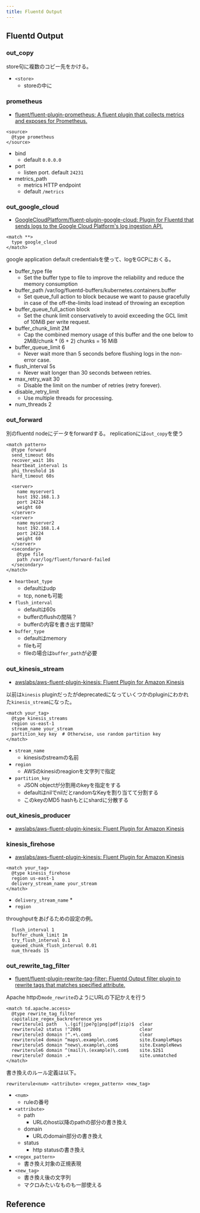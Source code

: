 ```yaml
---
title: Fluentd Output
---
```


## Fluentd Output

### out_copy
store句に複数のコピー先をかける。

* `<store>`
    * storeの中に

### prometheus
* [fluent/fluent-plugin-prometheus: A fluent plugin that collects metrics and exposes for Prometheus.](https://github.com/fluent/fluent-plugin-prometheus)

```
<source>
  @type prometheus
</source>
```

* bind
    * default `0.0.0.0`
* port
    * listen port. default `24231`
* metrics_path
    * metrics HTTP endpoint
    * default `/metrics`

### out_google_cloud
* [GoogleCloudPlatform/fluent-plugin-google-cloud: Plugin for Fluentd that sends logs to the Google Cloud Platform's log ingestion API.](https://github.com/GoogleCloudPlatform/fluent-plugin-google-cloud)

```
<match **>
  type google_cloud
</match>
```

google application default credentialsを使って、logをGCPにおくる。


* buffer_type file
    * Set the buffer type to file to improve the reliability and reduce the memory consumption
* buffer_path /var/log/fluentd-buffers/kubernetes.containers.buffer
    * Set queue_full action to block because we want to pause gracefully in case of the off-the-limits load instead of throwing an exception
* buffer_queue_full_action block
    * Set the chunk limit conservatively to avoid exceeding the GCL limit of 10MiB per write request.
* buffer_chunk_limit 2M
    * Cap the combined memory usage of this buffer and the one below to 2MiB/chunk * (6 + 2) chunks = 16 MiB
* buffer_queue_limit 6
    * Never wait more than 5 seconds before flushing logs in the non-error case.
* flush_interval 5s
    * Never wait longer than 30 seconds between retries.
* max_retry_wait 30
    * Disable the limit on the number of retries (retry forever).
* disable_retry_limit
    * Use multiple threads for processing.
* num_threads 2


### out_forward
別のfluentd nodeにデータをforwardする。
replicationには`out_copy`を使う

```config
<match pattern>
  @type forward
  send_timeout 60s
  recover_wait 10s
  heartbeat_interval 1s
  phi_threshold 16
  hard_timeout 60s

  <server>
    name myserver1
    host 192.168.1.3
    port 24224
    weight 60
  </server>
  <server>
    name myserver2
    host 192.168.1.4
    port 24224
    weight 60
  </server>
  <secondary>
    @type file
    path /var/log/fluent/forward-failed
  </secondary>
</match>
```

* `heartbeat_type`
    * defaultはudp
    * tcp, noneも可能
* `flush_interval`
    * defaultは60s
    * bufferのflushの間隔？
    * bufferの内容を書き出す間隔?
* `buffer_type`
    * defaultはmemory
    * fileも可
    * fileの場合は`buffer_path`が必要

### out_kinesis_stream
* [awslabs/aws-fluent-plugin-kinesis: Fluent Plugin for Amazon Kinesis](https://github.com/awslabs/aws-fluent-plugin-kinesis#configuration-kinesis_streams)

以前は`kinesis` pluginだったがdeprecatedになっていくつかのpluginにわかれた`kinesis_stream`になった。

```
<match your_tag>
  @type kinesis_streams
  region us-east-1
  stream_name your_stream
  partition_key key  # Otherwise, use random partition key
</match>
```

* `stream_name`
    * kinesisのstreamの名前
* `region`
    * AWSのkinesiのreagionを文字列で指定
* `partition_key`
    * JSON objectが分割用のkeyを指定をする
    * defaultはnilでnilだとrandomなKeyを割り当てて分割する
    * このkeyのMD5 hashもとにshardに分散する


### out_kinesis_producer
* [awslabs/aws-fluent-plugin-kinesis: Fluent Plugin for Amazon Kinesis](https://github.com/awslabs/aws-fluent-plugin-kinesis)


### kinesis_firehose
* [awslabs/aws-fluent-plugin-kinesis: Fluent Plugin for Amazon Kinesis](https://github.com/awslabs/aws-fluent-plugin-kinesis)

```
<match your_tag>
  @type kinesis_firehose
  region us-east-1
  delivery_stream_name your_stream
</match>
```

* `delivery_stream_name`
    * 
* `region`


throughputをあげるための設定の例。

```
  flush_interval 1
  buffer_chunk_limit 1m
  try_flush_interval 0.1
  queued_chunk_flush_interval 0.01
  num_threads 15
```

### out_rewrite_tag_filter
* [fluent/fluent-plugin-rewrite-tag-filter: Fluentd Output filter plugin to rewrite tags that matches specified attribute.](https://github.com/fluent/fluent-plugin-rewrite-tag-filter)

Apache httpの`mode_rewrite`のようにURLの下記かえを行う

```
<match td.apache.access>
  @type rewrite_tag_filter
  capitalize_regex_backreference yes
  rewriterule1 path   \.(gif|jpe?g|png|pdf|zip)$  clear
  rewriterule2 status !^200$                      clear
  rewriterule3 domain !^.+\.com$                  clear
  rewriterule4 domain ^maps\.example\.com$        site.ExampleMaps
  rewriterule5 domain ^news\.example\.com$        site.ExampleNews
  rewriterule6 domain ^(mail)\.(example)\.com$    site.$2$1
  rewriterule7 domain .+                          site.unmatched
</match>
```

書き換えのルール定義は以下。

```
rewriterule<num> <attribute> <regex_pattern> <new_tag>
```

* `<num>`
    * ruleの番号
* `<attribute>`
    * path
        * URLのhost以降のpathの部分の書き換え
    * domain
        * URLのdomain部分の書き換え
    * status
        * http statusの書き換え
* `<regex_pattern>`
    * 書き換え対象の正規表現
* `<new_tag>`
    * 書き換え後の文字列
    * マクロみたいなものも一部使える
## Reference
